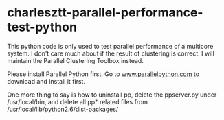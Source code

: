 charlesztt-parallel-performance-test-python
===========================================

This python code is only used to test parallel performance of a multicore system. I don't care much about if the result of clustering is correct. I will maintain the Parallel Clustering Toolbox instead.

Please install Parallel Python first. Go to www.parallelpython.com to download and install it first.

One more thing to say is how to uninstall pp, delete the ppserver.py under /usr/local/bin, and delete all pp* related files from /usr/local/lib/python2.6/dist-packages/